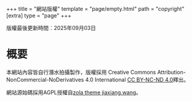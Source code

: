 +++
title = "網站版權"
template = "page/empty.html"
path = "copyright"
[extra]
type = "page"
+++

版權最後更新時間︰2025年09月03日

# 概要

本網站內容皆自行潛水拍攝製作，版權採用
Creative Commons Attribution-NonCommercial-NoDerivatives 4.0 International [CC BY-NC-ND 4.0](https://creativecommons.org/licenses/by-nc-nd/4.0/deed.en)釋出。

網站源始碼採用AGPL授權自[zola theme jiaxiang.wang](https://github.com/iWangJiaxiang/zola-theme-jiaxiang.wang)。

